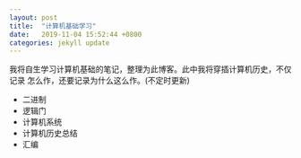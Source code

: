 ```yaml
---
layout: post
title:  "计算机基础学习"
date:   2019-11-04 15:52:44 +0800
categories: jekyll update
---
```


我将自生学习计算机基础的笔记，整理为此博客。此中我将穿插计算机历史，不仅记录
怎么作，还要记录为什么这么作。(不定时更新)

- 二进制
- 逻辑门
- 计算机系统
- 计算机历史总结
- 汇编